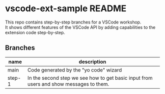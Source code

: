 # vscode-ext-sample README

This repo contains step-by-step branches for a VSCode workshop.  
It shows different features of the VSCode API by adding capabilities to the extension code step-by-step.

## Branches

| name | description |
|------|-------------|
| main | Code generated by the "yo code" wizard |
| step-1 | In the second step we see how to get basic input from  users and show messages to them. |
